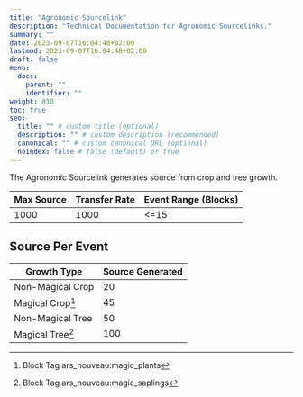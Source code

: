 ```yaml
---
title: "Agronomic Sourcelink"
description: "Technical Documentation for Agronomic Sourcelinks."
summary: ""
date: 2023-09-07T16:04:48+02:00
lastmod: 2023-09-07T16:04:48+02:00
draft: false
menu:
  docs:
    parent: ""
    identifier: ""
weight: 810
toc: true
seo:
  title: "" # custom title (optional)
  description: "" # custom description (recommended)
  canonical: "" # custom canonical URL (optional)
  noindex: false # false (default) or true
---
```


The Agronomic Sourcelink generates source from crop and tree growth.

| Max Source | Transfer Rate | Event Range (Blocks) |
|------------|---------------|----------------------|
| 1000       | 1000          | <=15                 |

## Source Per Event

| Growth Type      | Source Generated |
|------------------|------------------|
| Non-Magical Crop | 20               |
| Magical Crop[^1] | 45               |
| Non-Magical Tree | 50               |
| Magical Tree[^2] | 100              |

[^1]: <span class="badge text-bg-info">Block Tag</span> <span class="badge text-bg-dark">ars_nouveau:magic_plants</span>
[^2]: <span class="badge text-bg-info">Block Tag</span> <span class="badge text-bg-dark">ars_nouveau:magic_saplings</span>
